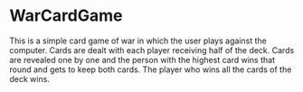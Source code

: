 # WarCardGame

This is a simple card game of war in which the user plays against the computer. Cards are dealt with each player receiving half of the deck. Cards are revealed one by one and the person with the highest card wins that round and gets to keep both cards. The player who wins all the cards of the deck wins.
